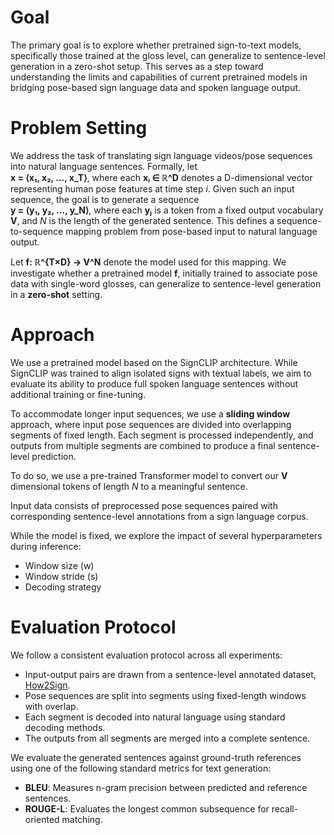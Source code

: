 # Goal

The primary goal is to explore whether pretrained sign-to-text models, specifically those trained at the gloss level, can generalize to sentence-level generation in a zero-shot setup. This serves as a step toward understanding the limits and capabilities of current pretrained models in bridging pose-based sign language data and spoken language output.

# Problem Setting

We address the task of translating sign language videos/pose sequences into natural language sentences. Formally, let  
**x = ⟨x₁, x₂, ..., x_T⟩**,
where each **xᵢ ∈ ℝ^D** denotes a D-dimensional vector representing human pose features at time step *i*. Given such an input sequence, the goal is to generate a sequence  
**y = ⟨y₁, y₂, ..., y_N⟩**,
where each **yⱼ** is a token from a fixed output vocabulary **V**, and *N* is the length of the generated sentence. This defines a sequence-to-sequence mapping problem from pose-based input to natural language output.

Let **f: ℝ^{T×D} → V^N** denote the model used for this mapping. We investigate whether a pretrained model **f**, initially trained to associate pose data with single-word glosses, can generalize to sentence-level generation in a **zero-shot** setting.

# Approach

We use a pretrained model based on the SignCLIP architecture. While SignCLIP was trained to align isolated signs with textual labels, we aim to evaluate its ability to produce full spoken language sentences without additional training or fine-tuning.

To accommodate longer input sequences, we use a **sliding window** approach, where input pose sequences are divided into overlapping segments of fixed length. Each segment is processed independently, and outputs from multiple segments are combined to produce a final sentence-level prediction.

To do so, we use a pre-trained Transformer model to convert our **V** dimensional tokens of length *N* to a meaningful sentence.

Input data consists of preprocessed pose sequences paired with corresponding sentence-level annotations from a sign language corpus.

While the model is fixed, we explore the impact of several hyperparameters during inference:
- Window size (w)
- Window stride (s)
- Decoding strategy

# Evaluation Protocol

We follow a consistent evaluation protocol across all experiments:

- Input-output pairs are drawn from a sentence-level annotated dataset, [How2Sign](https://how2sign.github.io/).
- Pose sequences are split into segments using fixed-length windows with overlap.
- Each segment is decoded into natural language using standard decoding methods.
- The outputs from all segments are merged into a complete sentence.

We evaluate the generated sentences against ground-truth references using one of the following standard metrics for text generation:

- **BLEU**: Measures n-gram precision between predicted and reference sentences.
- **ROUGE-L**: Evaluates the longest common subsequence for recall-oriented matching.

